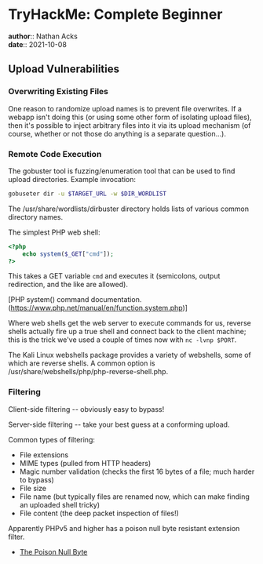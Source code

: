 # TryHackMe: Complete Beginner

**author**:: Nathan Acks  
**date**:: 2021-10-08

## Upload Vulnerabilities

### Overwriting Existing Files

One reason to randomize upload names is to prevent file overwrites. If a webapp isn't doing this (or using some other form of isolating upload files), then it's possible to inject arbitrary files into it via its upload mechanism (of course, whether or not those do anything is a separate question...).

### Remote Code Execution

The gobuster tool is fuzzing/enumeration tool that can be used to find upload directories. Example invocation:

```bash
gobuseter dir -u $TARGET_URL -w $DIR_WORDLIST
```

The /usr/share/wordlists/dirbuster directory holds lists of various common directory names.

The simplest PHP web shell:

```php
<?php  
    echo system($_GET["cmd"]);  
?>
```

This takes a GET variable `cmd` and executes it (semicolons, output redirection, and the like are allowed).

[PHP system() command documentation.(https://www.php.net/manual/en/function.system.php)]

Where web shells get the web server to execute commands for us, reverse shells actually fire up a true shell and connect back to the client machine; this is the trick we've used a couple of times now with `nc -lvnp $PORT`.

The Kali Linux webshells package provides a variety of webshells, some of which are reverse shells. A common option is /usr/share/webshells/php/php-reverse-shell.php.

### Filtering

Client-side filtering -- obviously easy to bypass!

Server-side filtering -- take your best guess at a conforming upload.

Common types of filtering:

* File extensions
* MIME types (pulled from HTTP headers)
* Magic number validation (checks the first 16 bytes of a file; much harder to bypass)
* File size
* File name (but typically files are renamed now, which can make finding an uploaded shell tricky)
* File content (the deep packet inspection of files!)

Apparently PHPv5 and higher has a poison null byte resistant extension filter.

* [The Poison Null Byte](../notes/poison-null-byte.md)
